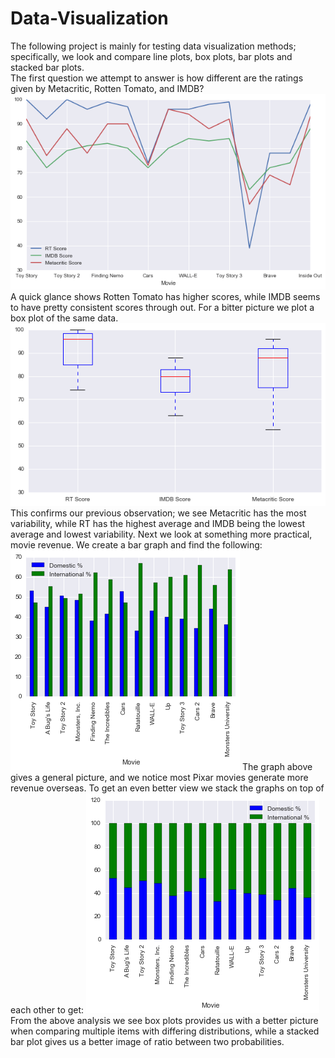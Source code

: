 # Data-Visualization

The following project is mainly for testing data visualization methods; specifically, we look and compare line plots, box plots, bar plots and stacked bar plots.  
	The first question we attempt to answer is how different are the ratings given by Metacritic, Rotten Tomato, and IMDB?
![alt tag](https://github.com/allenlu95/Data-Visualization/blob/master/download%20(7).png)
A quick glance shows Rotten Tomato has higher scores, while IMDB seems to have pretty consistent scores through out. For a bitter picture we plot a box plot of the same data.
![alt tag](https://github.com/allenlu95/Data-Visualization/blob/master/download%20(8).png)
This confirms our previous observation; we see Metacritic has the most variability, while RT has the highest average and IMDB being the lowest average and lowest variability.
Next we look at something more practical, movie revenue. We create a bar graph and find the following:
![alt tag](https://github.com/allenlu95/Data-Visualization/blob/master/download%20(9).png)
The graph above gives a general picture, and we notice most Pixar movies generate more revenue overseas. To get an even better view we stack the graphs on top of each other to get:
![alt tag](https://github.com/allenlu95/Data-Visualization/blob/master/download%20(10).png)
From the above analysis we see box plots provides us with a better picture when comparing multiple items with differing distributions, while a stacked bar plot gives us a better image of ratio between two probabilities. 
